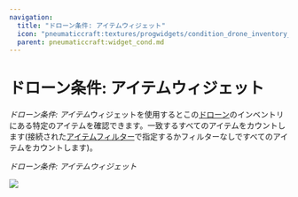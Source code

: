 ```yaml
---
navigation:
  title: "ドローン条件: アイテムウィジェット"
  icon: "pneumaticcraft:textures/progwidgets/condition_drone_inventory_piece.png"
  parent: pneumaticcraft:widget_cond.md
---
```


# ドローン条件: アイテムウィジェット

*ドローン条件: アイテム*ウィジェットを使用するとこの[ドローン](../drone.md)のインベントリにある特定のアイテムを確認できます。一致するすべてのアイテムをカウントします(接続された[アイテムフィルター](./item_filter.md)で指定するかフィルターなしですべてのアイテムをカウントします)。

*ドローン条件: アイテムウィジェット*

![](condition_drone_inventory_piece.png)

